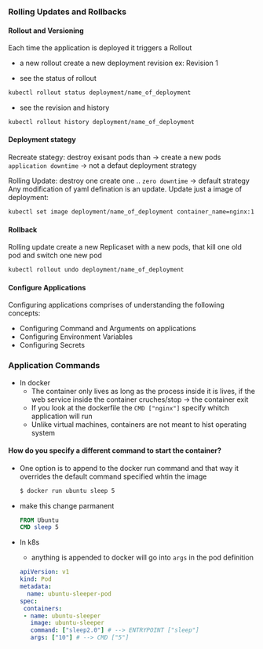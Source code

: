 ### Rolling Updates and Rollbacks

#### Rollout and Versioning
Each time the application is deployed it triggers a Rollout 
- a new rollout create a new deployment revision ex: Revision 1

- see  the status of rollout
```bash
kubectl rollout status deployment/name_of_deployment
```

- see the revision and history
```bash
kubectl rollout history deployment/name_of_deployment
```

#### Deployment stategy
Recreate stategy: destroy exisant pods than -> create a new pods `application downtime` -> not a defaut deployment strategy

Rolling Update: destroy one create one .. `zero downtime` -> default strategy
Any modification of yaml defination is an update.
Update just a image of deployment:
```bash
kubectl set image deployment/name_of_deployment container_name=nginx:1.9.1
```

#### Rollback
Rolling update create a new Replicaset with a new pods, that kill one old pod and switch one new pod
```bash
kubectl rollout undo deployment/name_of_deployment
```


#### Configure Applications 

Configuring applications comprises of understanding the following concepts:
-   Configuring Command and Arguments on applications   
-   Configuring Environment Variables
-   Configuring Secrets

### Application Commands

- In docker
	- The container only lives as long as the process inside it is lives, if the web service inside the container cruches/stop -> the container exit
	- If you look at the dockerfile the  `CMD ["nginx"]` specify whitch application will run 
	- Unlike virtual machines, containers are not meant to hist operating system

#### How do you specify a different command to start the container?
- One option is to append to the docker run command and that way it overrides the default command specified whtin the image
	```bash
	$ docker run ubuntu sleep 5
	```
- make this change parmanent 
	```Dockerfile
	FROM Ubuntu
	CMD sleep 5
	```

- In k8s
	- anything is appended to docker will go into `args`  in the pod definition
	```yaml
	apiVersion: v1
	kind: Pod
	metadata:
	  name: ubuntu-sleeper-pod
	spec:
	 containers:
	 - name: ubuntu-sleeper
	   image: ubuntu-sleeper
	   command: ["sleep2.0"] # --> ENTRYPOINT ["sleep"]
	   args: ["10"] # --> CMD ["5"]
	```